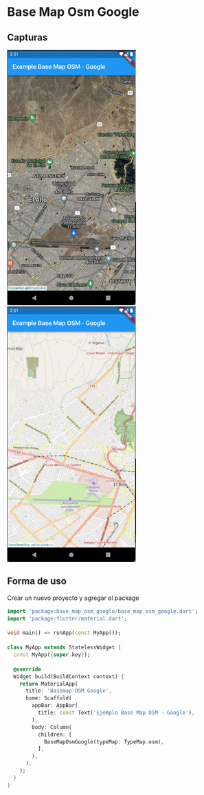 # Base Map Osm Google

## Capturas

[<img src="https://raw.githubusercontent.com/danielquisbert/base_map_osm_google/main/images/google.png" width="300" />](https://raw.githubusercontent.com/danielquisbert/base_map_osm_google/main/images/google.png) [<img src="https://raw.githubusercontent.com/danielquisbert/base_map_osm_google/main/images/osm.png" width="300" />](https://raw.githubusercontent.com/danielquisbert/base_map_osm_google/main/images/osm.png)




## Forma de uso

Crear un nuevo proyecto y agregar el package

```dart
import 'package:base_map_osm_google/base_map_osm_google.dart';
import 'package:flutter/material.dart';

void main() => runApp(const MyApp());

class MyApp extends StatelessWidget {
  const MyApp({super.key});

  @override
  Widget build(BuildContext context) {
    return MaterialApp(
      title: 'Basemap OSM Google',
      home: Scaffold(
        appBar: AppBar(
          title: const Text('Ejemplo Base Map OSM - Google'),
        ),
        body: Column(
          children: [
            BaseMapOsmGoogle(typeMap: TypeMap.osm),
          ],
        ),
      ),
    );
  }
}

```